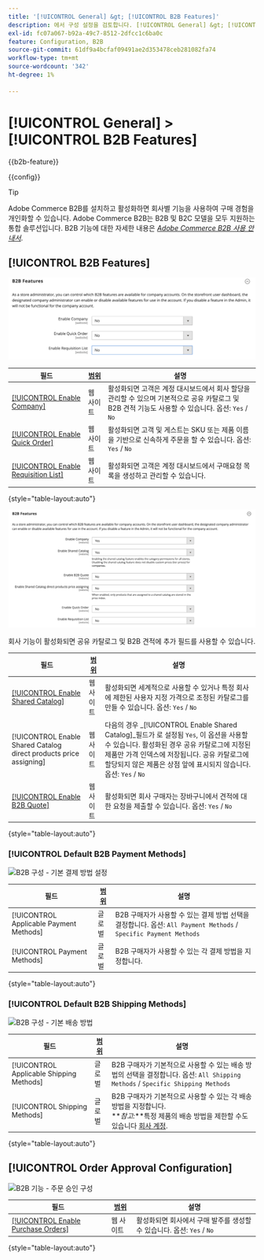 ```yaml
---
title: '[!UICONTROL General] &gt; [!UICONTROL B2B Features]'
description: 에서 구성 설정을 검토합니다. [!UICONTROL General] &gt; [!UICONTROL B2B Features] 상거래 관리자의 페이지입니다.
exl-id: fc07a067-b92a-49c7-8512-2dfcc1c6ba0c
feature: Configuration, B2B
source-git-commit: 61df9a4bcfaf09491ae2d353478ceb281082fa74
workflow-type: tm+mt
source-wordcount: '342'
ht-degree: 1%

---
```


# [!UICONTROL General] > [!UICONTROL B2B Features]

{{b2b-feature}}

{{config}}

>[!TIP]
>
>Adobe Commerce B2B를 설치하고 활성화하면 회사별 기능을 사용하여 구매 경험을 개인화할 수 있습니다. Adobe Commerce B2B는 B2B 및 B2C 모델을 모두 지원하는 통합 솔루션입니다. B2B 기능에 대한 자세한 내용은 [_Adobe Commerce B2B 사용 안내서_](https://experienceleague.adobe.com/docs/commerce-admin/b2b/introduction.html).

## [!UICONTROL B2B Features]

![B2B 기능](./assets/b2b-features.png)<!-- zoom -->

| 필드 | [범위](../../getting-started/websites-stores-views.md#scope-settings) | 설명 |
|------- |----------------------------------------------------------------------- |------------ |
| [[!UICONTROL Enable Company]](../../b2b/account-companies.md) | 웹 사이트 | 활성화되면 고객은 계정 대시보드에서 회사 할당을 관리할 수 있으며 기본적으로 공유 카탈로그 및 B2B 견적 기능도 사용할 수 있습니다. 옵션: `Yes` / `No` |
| [[!UICONTROL Enable Quick Order]](../../b2b/quick-order.md) | 웹 사이트 | 활성화되면 고객 및 게스트는 SKU 또는 제품 이름을 기반으로 신속하게 주문을 할 수 있습니다. 옵션: `Yes` / `No` |
| [[!UICONTROL Enable Requisition List]](../../b2b/configure-requisition-lists.md) | 웹 사이트 | 활성화되면 고객은 계정 대시보드에서 구매요청 목록을 생성하고 관리할 수 있습니다. |

{style="table-layout:auto"}

![회사 및 공유 카탈로그가 활성화된 B2B 기능](./assets/b2b-features-company-enabled.png)<!-- zoom -->

회사 기능이 활성화되면 공유 카탈로그 및 B2B 견적에 추가 필드를 사용할 수 있습니다.

| 필드 | [범위](../../getting-started/websites-stores-views.md#scope-settings) | 설명 |
|------- |----------------------------------------------------------------------- |------------ |
| [[!UICONTROL Enable Shared Catalog]](../../b2b/catalog-shared.md) | 웹 사이트 | 활성화되면 세계적으로 사용할 수 있거나 특정 회사에 제한된 사용자 지정 가격으로 조정된 카탈로그를 만들 수 있습니다. 옵션: `Yes` / `No` |
| [!UICONTROL Enable Shared Catalog direct products price assigning] | 웹 사이트 | 다음의 경우 _[!UICONTROL Enable Shared Catalog]_필드가 로 설정됨 `Yes`, 이 옵션을 사용할 수 있습니다. 활성화된 경우 공유 카탈로그에 지정된 제품만 가격 인덱스에 저장됩니다. 공유 카탈로그에 할당되지 않은 제품은 상점 앞에 표시되지 않습니다. 옵션: `Yes` / `No` |
| [[!UICONTROL Enable B2B Quote]](../../b2b/configure-quotes.md) | 웹 사이트 | 활성화되면 회사 구매자는 장바구니에서 견적에 대한 요청을 제출할 수 있습니다. 옵션: `Yes` / `No` |

{style="table-layout:auto"}

### [!UICONTROL Default B2B Payment Methods]

![B2B 구성 - 기본 결제 방법 설정](./assets/b2b-features-default-payment-methods.png)<!-- zoom -->

| 필드 | [범위](../../getting-started/websites-stores-views.md#scope-settings) | 설명 |
|------- |----------------------------------------------------------------------- |------------ |
| [!UICONTROL Applicable Payment Methods] | 글로벌 | B2B 구매자가 사용할 수 있는 결제 방법 선택을 결정합니다. 옵션: `All Payment Methods` / `Specific Payment Methods` |
| [!UICONTROL Payment Methods] | 글로벌 | B2B 구매자가 사용할 수 있는 각 결제 방법을 지정합니다. |

{style="table-layout:auto"}

### [!UICONTROL Default B2B Shipping Methods]

![B2B 구성 - 기본 배송 방법](./assets/b2b-features-shipping-methods.png)<!-- zoom -->

| 필드 | [범위](../../getting-started/websites-stores-views.md#scope-settings) | 설명 |
|------- |----------------------------------------------------------------------- |------------ |
| [!UICONTROL Applicable Shipping Methods] | 글로벌 | B2B 구매자가 기본적으로 사용할 수 있는 배송 방법의 선택을 결정합니다. 옵션: `All Shipping Methods` / `Specific Shipping Methods` |
| [!UICONTROL Shipping Methods] | 글로벌 | B2B 구매자가 기본적으로 사용할 수 있는 각 배송 방법을 지정합니다. <br/>**_참고:_**특정 제품의 배송 방법을 제한할 수도 있습니다 [회사 계정](../../b2b/account-companies.md). |

{style="table-layout:auto"}

## [!UICONTROL Order Approval Configuration]

![B2B 기능 - 주문 승인 구성](./assets/b2b-features-order-approval.png)<!-- zoom -->

| 필드 | [범위](../../getting-started/websites-stores-views.md#scope-settings) | 설명 |
|------- |----------------------------------------------------------------------- |------------ |
| [[!UICONTROL Enable Purchase Orders]](../../stores-purchase/purchase-order.md) | 웹 사이트 | 활성화되면 회사에서 구매 발주를 생성할 수 있습니다. 옵션: `Yes` / `No` |

{style="table-layout:auto"}


